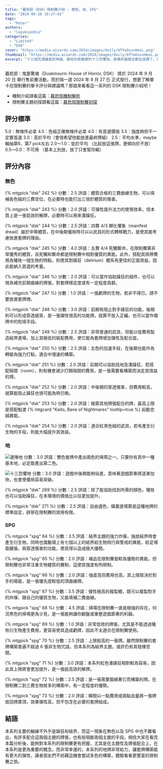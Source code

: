 ```yaml
---
title: "暮悲邸（DSK）限制賽介紹 — 無色、地、SPG"
date: "2024-09-20 10:27:42"
tags:
  - "Peter"
authors:
  - "layukipedia"
categories:
  - "Limited"
  - "DSK"
cover: "https://media.wizards.com/2024/images/daily/bTYwGsxvHeoL.png"
thumbnail: "https://media.wizards.com/2024/images/daily/bTYwGsxvHeoL.png"
excerpt: "十三個充滿穢氣的神器、窺伺你我健康的十三恐懼地。故事的基礎全都在這裡了，加上幾位誤入時空的貴客，鬼屋遊戲即將啟程。"
---
```


暮悲邸：鬼屋驚魂（Duskmourn: House of Horror, DSK） 將於 2024 年 9 月 20 日 舉行售前賽活動，而於隔一週 2024 年 9 月 27 日 正式發行，想更了解單卡在限制賽的單卡評分與建議嗎？那就來看看這一系列的 DSK 限制賽介紹吧！

- 機制介紹請看這篇：[暮悲邸機制解析](https://guildmagesforum.tw/DSK-mechanism/)
- 限制賽主題初探請看這篇：[暮悲邸限制賽初探](https://guildmagesforum.tw/DSK-Limited-Preliminary/)



## 評分標準

5.0：無條件必拿
4.5：色組正確無條件必拿
4.0：有首選價值 
3.5：強度夠但不一定要首選 
3.0：高於平均（會很希望他能放進最終牌組）
2.5：平均水準，maybe輪抽第6、第7 pick左右
2.0～1.0：低於平均 （比起放這張牌，更傾向於不放）
0.5～0.0：不可用 （基本上別放，放了只會幫你輸）

## 評分內容

### 無色

<!---242--->
{% mtgpick "dsk" 242 %}
分數：2.5
評語：體質合格的三費曲線生物，可以填補各色組的三費空位，在必要時也能打出三倍於體質的傷害。


<!---243--->
{% mtgpick "dsk" 243 %}
分數：2.0
評語：可彈性提升法力的使用效率，但本質上是一張低效的解牌，必要時可以用來湊躁狂。


<!---244--->
{% mtgpick "dsk" 244 %}
分數：2.5
評語：四費 4/3 顯化懼象（manifest dread）屬於中等體質，在中後期僵局時可以以武具的形式轉移戰力，是使其能考慮放進套牌的理由。


<!---245--->
{% mtgpick "dsk" 245 %}
分數：4.0
評語：五費 4/4 死觸繫命，在限制賽算非常優秀的體質，且死觸和繫命都是限制賽中相對優質的異能。此外，搭配其佩帶費用為犧牲一個生物的特點，則使其對躁狂（delirium）體系有更佳的正面效益，因此能納入首選的考量。


<!---246--->
{% mtgpick "dsk" 246 %}
分數：2.0
評語：可以當作協助躁狂的組件，也可以視為補充前期曲線的牌張，對套牌穩定度或有一定程度貢獻。


<!---247--->
{% mtgpick "dsk" 247 %}
分數：1.0
評語：一張虧牌的生物，若非不得已，請不要放進套牌裡。


<!---248--->
{% mtgpick "dsk" 248 %}
分數：3.0
評語：前期有阻止對手躁狂的功能，後期則可以形成穿透威脅，是一張彈性很高的功能牌。就算不放入正編，也可以當作備牌中的剋墳手段。


<!---249--->
{% mtgpick "dsk" 249 %}
分數：2.5
評語：非常普通的武具，但能以低費用製造結界進場，加上其極低的裝配費用，使它能為套牌增加彈性及配合度。


<!---250--->
{% mtgpick "dsk" 250 %}
分數：2.5
評語：五色的加速手段，在後期也能作為轉變為強力打點，適合中慢速的構築。


<!---251--->
{% mtgpick "dsk" 251 %}
分數：2.0
評語：前期可以協助找地及湊躁狂，若搭配隔間（room），則有機會減少打開隔間的費用，是一張需要看構築而決定其效益的牌。


<!---252--->
{% mtgpick "dsk" 252 %}
分數：2.0
評語：中後期的穿透傷害，但費用較高，就算能阻止躁狂也很可能為時已晚。


<!---253--->
{% mtgpick "dsk" 253 %}
分數：2.0
評語：極需其他牌張配合的牌，最高上限是搭配魁渡 {% mtgcard "Kaito, Bane of Nightmares" tooltip=true %} 起動忠誠異能。


<!---254--->
{% mtgpick "dsk" 254 %}
分數：2.0
評語：適合紅黑色組的武具，若有產生衍生物的手段，則能大幅提升其效益。



### 地

<!---256/259/260/261/270，這 5 張合成一張寫，給一樣的分數即可--->

![邊陲地](https://i.imgur.com/9tyawQY.jpeg)
分數：3.0
評語：雙色套牌中產出兩色的保障之一。只要你有其中一種基本地，必定能產出第二色。

<!---255/257/258/262/263/264/264/266/267/268，這  10 張功能類似，合成一張寫，給一樣的分數即可--->

![十三恐懼地](https://i.imgur.com/DQnt2Zf.jpeg)
分數：3.0
評語：遊戲中後期能夠站進，意味著遊戲節奏將逐漸加快，也會使僵局容易突破。


<!---269--->
{% mtgpick "dsk" 269 %}
分數：2.5
評語：除了能協助找到所需的顏色，犧牲也可以協助躁狂，在本環境的價值比以往更加提升。


<!---271--->
{% mtgpick "dsk" 271 %}
分數：2.5
評語：自由選色，橫置進場算是這種地牌的標準設定，辟邪在限制賽的效用有限。



### SPG

<!---64--->
{% mtgpick "spg" 64 %}
分數：3.5
評語：結界主題的強力炸彈，施放結界時會產生衍生物，同時也獎勵場上有七個以上的結界給生物飛行與警戒的異能，給足場面擴張、與穿透傷害的功能，使其得以造成極大優勢。


<!---65--->
{% mtgpick "spg" 65 %}
分數：2.0
評語：補血在限制賽是較為優勢的異能，但限制賽也非常注重生物體質的賽制，這使其強度有所限制。


<!---66--->
{% mtgpick "spg" 66 %}
分數：2.0
評語：強度高但費用也高，其上限取決於對手的場面，是一張優先度較低的頂曲線牌。


<!---67--->
{% mtgpick "spg" 67 %}
分數：3.5
評語：彈性極高的複製體，既可以複製對手的炸彈、跟自己的優質生物，又能填補二費曲線。


<!---68--->
{% mtgpick "spg" 68 %}
分數：4.5
評語：掃場在限制賽一直是極強的存在，何況黑色的掃場更為少見，是一張能夠讓你翻盤或重整遊戲節奏的利器。


<!---69--->
{% mtgpick "spg" 69 %}
分數：1.0
評語：非常低效的牌張，尤其是不能透過犧牲衍生物產生費用，更容易使其造成虧牌，因此不太適合在限制賽使用。


<!---70--->
{% mtgpick "spg" 70 %}
分數：2.5
評語：上限挺高的一張牌。雖然限制賽的套牌構築普遍不超過 6 張非生物咒語，但本系列為結界主題，或許仍有其發揮空間。


<!---71--->
{% mtgpick "spg" 71 %}
分數：3.0
評語：本系列紅色湊躁狂相對較為容易，因此其上限將會更加提升，是一張挺高效的解牌。


<!---72--->
{% mtgpick "spg" 72 %}
分數：2.5
評語：是一張需要圍繞著它而構築的牌。在限制賽二到三費生物居多的構築中，有一定程度的優勢。


<!---73--->
{% mtgpick "spg" 73 %}
分數：2.0
評語：瞬間以一點費用或兩點血量將一張牌放回牌庫頂，效果彈性高，但不包含在必要的套牌組成。




## 結語
本系列主要的軸線不外乎是躁狂和結界，而這一現象在無色以及 SPG 中也不難看出，有許多配合這兩個主題的牌張，也有些阻斷兩個主題的手段。相信大家在看完本篇分析後，能夠對本系列的限制賽更有把握，尤其是在主題性及牌張配合上，在本系列是更為重要的概念。而非常幸運的，本系列的地牌非常給力，讓套牌構築能有更大的彈性，讀者朋友們不妨藉這機會嘗試多色的構築，體驗看看更豐富的限制賽之旅。
